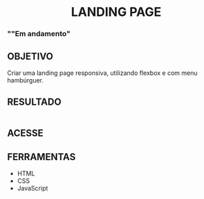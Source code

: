 <h1 align="center"> LANDING PAGE </h1>

<h3>""Em andamento"</h3>

<h2>OBJETIVO</h2>

Criar uma landing page responsiva, utilizando flexbox e com menu hambúrguer. 

<h2> RESULTADO</h2>

<img src="">

<h2>ACESSE</h2>



<h2>FERRAMENTAS</h2>

<ul>
  <li>HTML</li>

  <li>CSS</li>

<li>JavaScript</li>